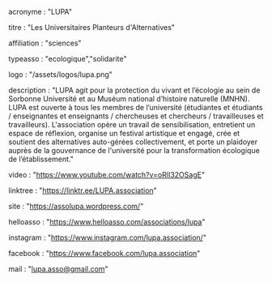 acronyme : "LUPA"

titre : "Les Universitaires Planteurs d'Alternatives"

affiliation : "sciences"

typeasso : "ecologique","solidarite"

logo : "/assets/logos/lupa.png"

description : "LUPA agit pour la protection du vivant et l’écologie au sein de Sorbonne Université et au Muséum national d’histoire naturelle (MNHN). LUPA est ouverte à tous les membres de l’université (étudiantes et étudiants / enseignantes et enseignants / chercheuses et chercheurs / travailleuses et travailleurs). L'association opère un travail de sensibilisation, entretient un espace de réflexion, organise un festival artistique et engagé, crée et soutient des alternatives auto-gérées collectivement, et porte un plaidoyer auprès de la gouvernance de l'université pour la transformation écologique de l’établissement."

video : "https://www.youtube.com/watch?v=oRlI32OSagE"

linktree : "https://linktr.ee/LUPA.association"

site : "https://assolupa.wordpress.com/"

helloasso : "https://www.helloasso.com/associations/lupa"

instagram : "https://www.instagram.com/lupa.association/"

facebook : "https://www.facebook.com/lupa.association"

mail : "lupa.asso@gmail.com"